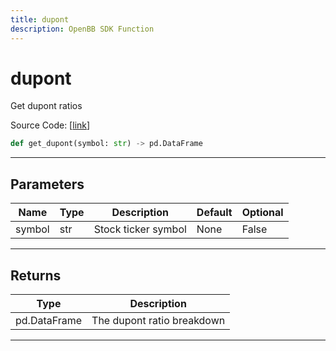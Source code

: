 ```yaml
---
title: dupont
description: OpenBB SDK Function
---
```


# dupont

Get dupont ratios

Source Code: [[link](https://github.com/OpenBB-finance/OpenBBTerminal/tree/main/openbb_terminal/stocks/fundamental_analysis/av_model.py#L715)]

```python
def get_dupont(symbol: str) -> pd.DataFrame
```

---

## Parameters

| Name | Type | Description | Default | Optional |
| ---- | ---- | ----------- | ------- | -------- |
| symbol | str | Stock ticker symbol | None | False |


---

## Returns

| Type | Description |
| ---- | ----------- |
| pd.DataFrame | The dupont ratio breakdown |
---

